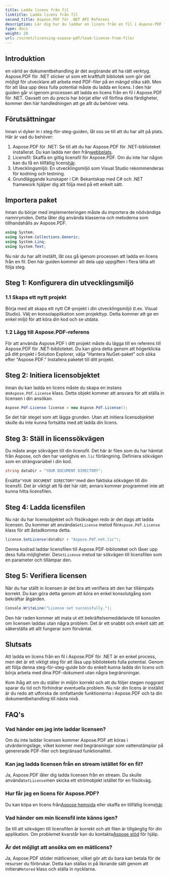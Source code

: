 ```yaml
---
title: Ladda licens från fil
linktitle: Ladda licens från fil
second_title: Aspose.PDF för .NET API Referens
description: Lär dig hur du laddar en licens från en fil i Aspose.PDF för .NET med den här omfattande guiden. Säkerställ full funktionalitet genom att ställa in din licens korrekt.
type: docs
weight: 20
url: /sv/net/licensing-aspose-pdf/load-license-from-file/
---
```

## Introduktion

en värld av dokumentbehandling är det avgörande att ha rätt verktyg. Aspose.PDF för .NET sticker ut som ett kraftfullt bibliotek som gör det möjligt för utvecklare att arbeta med PDF-filer på en mängd olika sätt. Men för att låsa upp dess fulla potential måste du ladda en licens. I den här guiden går vi igenom processen att ladda en licens från en fil i Aspose.PDF för .NET. Oavsett om du precis har börjat eller vill förfina dina färdigheter, kommer den här handledningen att ge allt du behöver veta.

## Förutsättningar

Innan vi dyker in i steg-för-steg-guiden, låt oss se till att du har allt på plats. Här är vad du behöver:

1.  Aspose.PDF för .NET: Se till att du har Aspose.PDF för .NET-biblioteket installerat. Du kan ladda ner den från[webbplats](https://releases.aspose.com/pdf/net/).
2.  Licensfil: Skaffa en giltig licensfil för Aspose.PDF. Om du inte har någon kan du få en tillfällig licens[här](https://purchase.aspose.com/temporary-license/).
3. Utvecklingsmiljö: En utvecklingsmiljö som Visual Studio rekommenderas för kodning och testning.
4. Grundläggande kunskaper i C#: Bekantskap med C# och .NET framework hjälper dig att följa med på ett enkelt sätt.

## Importera paket

Innan du börjar med implementeringen måste du importera de nödvändiga namnrymden. Detta låter dig använda klasserna och metoderna som tillhandahålls av Aspose.PDF.

```csharp
using System;
using System.Collections.Generic;
using System.Linq;
using System.Text;
```

Nu när du har allt inställt, låt oss gå igenom processen att ladda en licens från en fil. Den här guiden kommer att dela upp uppgiften i flera lätta att följa steg.

## Steg 1: Konfigurera din utvecklingsmiljö

### 1.1 Skapa ett nytt projekt
Börja med att skapa ett nytt C#-projekt i din utvecklingsmiljö (t.ex. Visual Studio). Välj en konsolapplikation som projekttyp. Detta kommer att ge en enkel miljö för att köra din kod och se utdata.

### 1.2 Lägg till Aspose.PDF-referens
För att använda Aspose.PDF i ditt projekt måste du lägga till en referens till Aspose.PDF för .NET-biblioteket. Du kan göra detta genom att högerklicka på ditt projekt i Solution Explorer, välja "Hantera NuGet-paket" och söka efter "Aspose.PDF." Installera paketet till ditt projekt.

## Steg 2: Initiera licensobjektet

 Innan du kan ladda en licens måste du skapa en instans av`Aspose.Pdf.License` klass. Detta objekt kommer att ansvara för att ställa in licensen i din ansökan.

```csharp
Aspose.Pdf.License license = new Aspose.Pdf.License();
```

Se det här steget som att lägga grunden. Utan att initiera licensobjektet skulle du inte kunna fortsätta med att ladda din licens.

## Steg 3: Ställ in licenssökvägen

 Du måste ange sökvägen till din licensfil. Det här är filen som du har hämtat från Aspose, och den har vanligtvis en`.lic` förlängning. Definiera sökvägen som en strängvariabel i din kod.

```csharp
string dataDir = "YOUR DOCUMENT DIRECTORY";
```

 Ersätta`"YOUR DOCUMENT DIRECTORY"`med den faktiska sökvägen till din licensfil. Det är viktigt att få det här rätt; annars kommer programmet inte att kunna hitta licensfilen.

## Steg 4: Ladda licensfilen

 Nu när du har licensobjektet och filsökvägen redo är det dags att ladda licensen. Du kommer att använda`SetLicense` metod för`Aspose.Pdf.License` klass för att åstadkomma detta.

```csharp
license.SetLicense(dataDir + "Aspose.Pdf.net.lic");
```

 Denna kodrad laddar licensfilen till Aspose.PDF-biblioteket och låser upp dess fulla möjligheter. De`SetLicense` metod tar sökvägen till licensfilen som en parameter och tillämpar den.

## Steg 5: Verifiera licensen

När du har ställt in licensen är det bra att verifiera att den har tillämpats korrekt. Du kan göra detta genom att köra en enkel konsolutgång som bekräftar åtgärden.

```csharp
Console.WriteLine("License set successfully.");
```

Den här raden kommer att mata ut ett bekräftelsemeddelande till konsolen om licensen laddas utan några problem. Det är ett snabbt och enkelt sätt att säkerställa att allt fungerar som förväntat.

## Slutsats

Att ladda en licens från en fil i Aspose.PDF för .NET är en enkel process, men det är ett viktigt steg för att låsa upp bibliotekets fulla potential. Genom att följa denna steg-för-steg-guide bör du enkelt kunna ladda din licens och börja arbeta med dina PDF-dokument utan några begränsningar.

Kom ihåg att om du ställer in miljön korrekt och att du följer stegen noggrant sparar du tid och förhindrar eventuella problem. Nu när din licens är inställd är du redo att utforska de omfattande funktionerna i Aspose.PDF och ta din dokumentbehandling till nästa nivå.

## FAQ's

### Vad händer om jag inte laddar licensen?  
Om du inte laddar licensen kommer Aspose.PDF att köras i utvärderingsläge, vilket kommer med begränsningar som vattenstämplar på genererade PDF-filer och begränsad funktionalitet.

### Kan jag ladda licensen från en stream istället för en fil?  
 Ja, Aspose.PDF låter dig ladda licensen från en stream. Du skulle använda`SetLicense`men skicka ett strömobjekt istället för en filsökväg.

### Hur får jag en licens för Aspose.PDF?  
 Du kan köpa en licens från[Aspose hemsida](https://purchase.aspose.com/buy) eller skaffa en tillfällig licens[här](https://purchase.aspose.com/temporary-license/).

### Vad händer om min licensfil inte känns igen?  
 Se till att sökvägen till licensfilen är korrekt och att filen är tillgänglig för din applikation. Om problemet kvarstår kan du kontakta[Aspose stöd](https://forum.aspose.com/c/pdf/10) för hjälp.

### Är det möjligt att ansöka om en mätlicens?  
 Ja, Aspose.PDF stöder mätlicenser, vilket gör att du bara kan betala för de resurser du förbrukar. Detta kan ställas in på liknande sätt genom att initiera`Metered` klass och ställa in nycklarna.